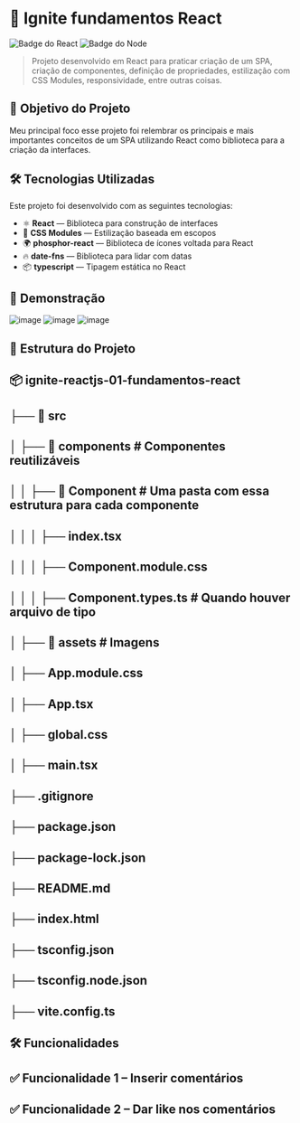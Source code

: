 # 🚀 Ignite fundamentos React

![Badge do React](https://img.shields.io/badge/React-18.2.0-blue.svg) ![Badge do Node](https://img.shields.io/badge/Node.js-18.0.0-green.svg)

> Projeto desenvolvido em React para praticar criação de um SPA, criação de componentes, definição de propriedades, estilização com CSS Modules, responsividade, entre outras coisas.

## 🎯 Objetivo do Projeto
Meu principal foco esse projeto foi relembrar os principais e mais importantes conceitos de um SPA utilizando React como biblioteca para a criação da interfaces.

## 🛠️ Tecnologias Utilizadas
Este projeto foi desenvolvido com as seguintes tecnologias:

- ⚛️ **React** — Biblioteca para construção de interfaces
- 🎨  **CSS Modules** — Estilização baseada em escopos
- 🌍 **phosphor-react** — Biblioteca de ícones voltada para React
- 🔥 **date-fns** — Biblioteca para lidar com datas
- 📦 **typescript** — Tipagem estática no React

## 📸 Demonstração
![image](https://github.com/user-attachments/assets/50d02080-132b-4ef5-a06a-59a4b83dff99)
![image](https://github.com/user-attachments/assets/4503835b-ab9c-4a2f-8ffe-392342c621d2)
![image](https://github.com/user-attachments/assets/3599202a-90ae-483e-9384-d7c169f7604e)

## 📂 Estrutura do Projeto

## 📦 ignite-reactjs-01-fundamentos-react
## ├── 📂 src
## │   ├── 📂 components  # Componentes reutilizáveis
## │   │   ├── 📂 Component   # Uma pasta com essa estrutura para cada componente
## │   │   │   ├── index.tsx
## │   │   │   ├── Component.module.css
## │   │   │   ├── Component.types.ts  # Quando houver arquivo de tipo
## │   ├── 📂 assets      # Imagens
## │   ├── App.module.css
## │   ├── App.tsx
## │   ├── global.css
## │   ├── main.tsx
## ├── .gitignore
## ├── package.json
## ├── package-lock.json
## ├── README.md
## ├── index.html
## ├── tsconfig.json
## ├── tsconfig.node.json
## ├── vite.config.ts

## 🛠️ Funcionalidades
## ✅ Funcionalidade 1 – Inserir comentários
## ✅ Funcionalidade 2 – Dar like nos comentários
